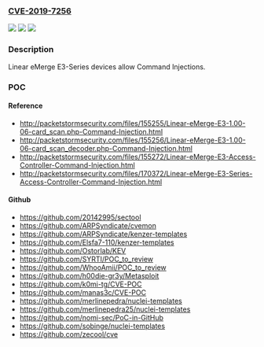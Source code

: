 ### [CVE-2019-7256](https://cve.mitre.org/cgi-bin/cvename.cgi?name=CVE-2019-7256)
![](https://img.shields.io/static/v1?label=Product&message=n%2Fa&color=blue)
![](https://img.shields.io/static/v1?label=Version&message=n%2Fa&color=blue)
![](https://img.shields.io/static/v1?label=Vulnerability&message=n%2Fa&color=brighgreen)

### Description

Linear eMerge E3-Series devices allow Command Injections.

### POC

#### Reference
- http://packetstormsecurity.com/files/155255/Linear-eMerge-E3-1.00-06-card_scan.php-Command-Injection.html
- http://packetstormsecurity.com/files/155256/Linear-eMerge-E3-1.00-06-card_scan_decoder.php-Command-Injection.html
- http://packetstormsecurity.com/files/155272/Linear-eMerge-E3-Access-Controller-Command-Injection.html
- http://packetstormsecurity.com/files/170372/Linear-eMerge-E3-Series-Access-Controller-Command-Injection.html

#### Github
- https://github.com/20142995/sectool
- https://github.com/ARPSyndicate/cvemon
- https://github.com/ARPSyndicate/kenzer-templates
- https://github.com/Elsfa7-110/kenzer-templates
- https://github.com/Ostorlab/KEV
- https://github.com/SYRTI/POC_to_review
- https://github.com/WhooAmii/POC_to_review
- https://github.com/h00die-gr3y/Metasploit
- https://github.com/k0mi-tg/CVE-POC
- https://github.com/manas3c/CVE-POC
- https://github.com/merlinepedra/nuclei-templates
- https://github.com/merlinepedra25/nuclei-templates
- https://github.com/nomi-sec/PoC-in-GitHub
- https://github.com/sobinge/nuclei-templates
- https://github.com/zecool/cve

